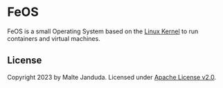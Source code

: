 FeOS
====
FeOS is a small Operating System based on the [Linux Kernel](https://www.kernel.org) to run containers and virtual machines.


License
-------
Copyright 2023 by Malte Janduda.
Licensed under [Apache License v2.0](LICENSE).

